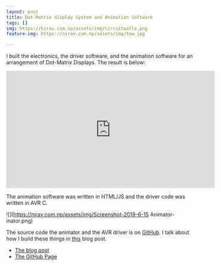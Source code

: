 ```yaml
---
layout: post
title: Dot-Matrix display System and Animation Software
tags: []
img: https://nirav.com.np/assets/img/circuitwalle.png
feature-img: https://nirav.com.np/assets/img/tow.jpg

---
```

I built the electronics, the driver software, and the animation software for an arrangement of Dot-Matrix Displays. The result is below:

<iframe width="560" height="315" src="https://www.youtube-nocookie.com/embed/zjk1e-JFNFA" frameborder="0" allow="accelerometer; autoplay; encrypted-media; gyroscope; picture-in-picture" allowfullscreen></iframe>

The animation software was written in HTML/JS and the driver code was written in AVR C.

![](https://nirav.com.np/assets/img/Screenshot-2019-6-15 Animator-inator.png)

The source code the animator and the AVR driver is on [GitHub](https://github.com/niravcodes/Animator-inator). I talk about how I build these things in [this](https://nirav.com.np/2019/06/12/animating-led-dot-matrix-displays-with-avr.html) blog post.

* [The blog post](https://nirav.com.np/2019/06/12/animating-led-dot-matrix-displays-with-avr.html)
* [The GitHub Page](https://github.com/niravcodes/Animator-inator)